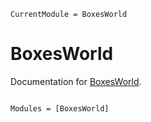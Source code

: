 ```@meta
CurrentModule = BoxesWorld
```

# BoxesWorld

Documentation for [BoxesWorld](https://github.com/jmuchovej/BoxesWorld.jl).

```@index
```

```@autodocs
Modules = [BoxesWorld]
```

